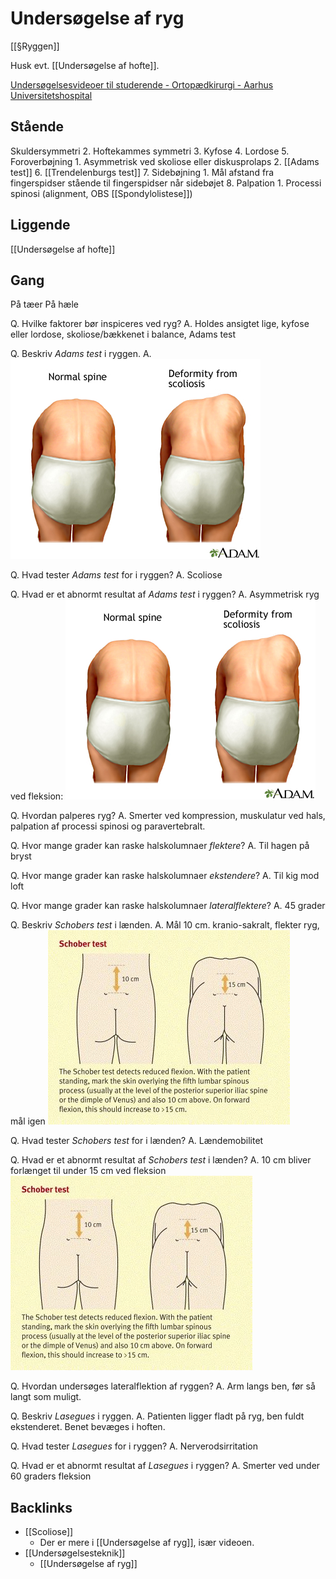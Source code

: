 # Undersøgelse af ryg
[[§Ryggen]]

Husk evt. [[Undersøgelse af hofte]].

[Undersøgelsesvideoer til studerende - Ortopædkirurgi - Aarhus Universitetshospital](https://www.auh.dk/afdelinger/ortopadkirurgi/til-fagfolk/undersogelsesvideoer)

## Stående
 Skuldersymmetri
	2. Hoftekammes symmetri
	3. Kyfose
	4. Lordose
	5. Foroverbøjning
		1. Asymmetrisk ved skoliose eller diskusprolaps
		2. [[Adams test]]
	6. [[Trendelenburgs test]]
	7. Sidebøjning
		1. Mål afstand fra fingerspidser stående til fingerspidser når sidebøjet
	8. Palpation
		1. Processi spinosi (alignment, OBS [[Spondylolistese]])

## Liggende
[[Undersøgelse af hofte]]

## Gang
På tæer
På hæle

Q. Hvilke faktorer bør inspiceres ved ryg?
A. Holdes ansigtet lige, kyfose eller lordose, skoliose/bækkenet i balance, Adams test

Q. Beskriv *Adams test* i ryggen.
A. 
![](BearImages/9B4CAD23-FECA-4A56-A8C2-53D0F88A30DD-85278-000064F3178CDEB1/19465.jpg)

Q. Hvad tester *Adams test* for i ryggen?
A. Scoliose

Q. Hvad er et abnormt resultat af *Adams test* i ryggen?
A. Asymmetrisk ryg ved fleksion:
![](BearImages/F8063680-0ACE-4DC4-AC04-8FAC806C8475-85278-000064F9C196AB0D/19465.jpg)

Q. Hvordan palperes ryg?
A. Smerter ved kompression, muskulatur ved hals, palpation af processi spinosi og paravertebralt.

Q. Hvor mange grader kan raske halskolumnaer *flektere*? 
A. Til hagen på bryst

Q. Hvor mange grader kan raske halskolumnaer *ekstendere*? 
A. Til kig mod loft

Q. Hvor mange grader kan raske halskolumnaer *lateralflektere*? 
A. 45 grader

Q. Beskriv *Schobers test* i lænden.
A. Mål 10 cm. kranio-sakralt, flekter ryg, mål igen
![](BearImages/71C91D01-3546-4251-B2D0-F041F66088FE-85278-0000652B2F62C0B9/6738467dcf1ad9a5d167f14b14a5b5f2.jpg)

Q. Hvad tester *Schobers test* for i lænden?
A. Lændemobilitet

Q. Hvad er et abnormt resultat af *Schobers test* i lænden?
A. 10 cm bliver forlænget til under 15 cm ved fleksion 
![](BearImages/2F87F561-263C-4FA3-A12F-26806813E515-85278-0000652A66030A59/6738467dcf1ad9a5d167f14b14a5b5f2.jpg)

Q. Hvordan undersøges lateralflektion af ryggen?
A. Arm langs ben, før så langt som muligt.

Q. Beskriv *Lasegues* i ryggen.
A. Patienten ligger fladt på ryg, ben fuldt ekstenderet. Benet bevæges i hoften.

Q. Hvad tester *Lasegues* for i ryggen?
A. Nerverodsirritation

Q. Hvad er et abnormt resultat af *Lasegues* i ryggen?
A. Smerter ved under 60 graders fleksion

## Backlinks
* [[Scoliose]]
	* Der er mere i [[Undersøgelse af ryg]], især videoen.
* [[Undersøgelsesteknik]]
	* [[Undersøgelse af ryg]]

<!-- #anki/tag/med/Orto #anki/deck/Medicine -->

<!-- {BearID:E69AB7D2-2D0C-4F85-AA77-7F875B4D9FC7-85278-00006497711B7B65} -->

